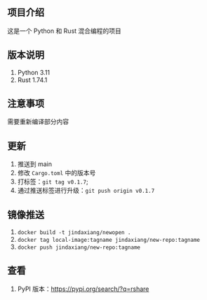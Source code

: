## 项目介绍

这是一个 Python 和 Rust 混合编程的项目

## 版本说明

1. Python 3.11
2. Rust 1.74.1

## 注意事项

需要重新编译部分内容

## 更新

1. 推送到 main
2. 修改 `Cargo.toml` 中的版本号
3. 打标签：`git tag v0.1.7`; 
4. 通过推送标签进行升级：`git push origin v0.1.7`

## 镜像推送

1. `docker build -t jindaxiang/newopen .`
2. `docker tag local-image:tagname jindaxiang/new-repo:tagname`
3. `docker push jindaxiang/new-repo:tagname`

## 查看

1. PyPI 版本：https://pypi.org/search/?q=rshare

